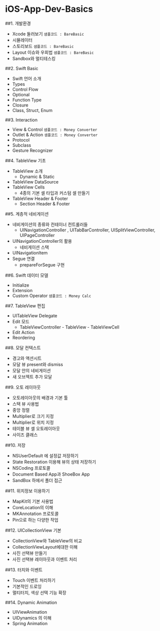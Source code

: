 # iOS-App-Dev-Basics

##1. 개발환경
* Xcode 둘러보기 `샘플코드 : BareBasic`
* 시뮬레이터
* 스토리보드 `샘플코드 : BareBasic`
* Layout 이슈와 우회법 `샘플코드 : BareBasic`
* Sandbox와 멀티테스킹

##2. Swift Basic
* Swift 언어 소개
* Types
* Control Flow
* Optional
* Function Type
* Closure
* Class, Struct, Enum

##3. Interaction
* View & Control `샘플코드 : Money Converter`
* Outlet & Action `샘플코드 : Money Converter`
* Protocol
* Subclass
* Gesture Recognizer

##4. TableView 기초
* TableView 소개
  * Dynamic & Static
* TableView DataSource
* TableView Cells
  * 4종의 기본 셀 타입과 커스텀 셀 만들기
* TableView Header & Footer
  * Section Header & Footer
  
##5. 계층적 네비게이션
* 네비게이션의 종류와 컨테이너 컨트롤러들
  * UINavigationController , UITabBarController, UISplitViewController, UIPageController
* UINavigationController의 활용
  * 네비게이션 스택
* UINavigationItem
* Segue 연결
  * prepareForSegue 구현
  
##6. Swift 데이터 모델
* Initialize
* Extension
* Custom Operator `샘플코드 : Money Calc`

##7. TableView 편집
* UITableView Delegate
* Edit 모드
  * TableViewController - TableView - TableViewCell
* Edit Action
* Reordering

##8. 모달 컨텍스트
* 경고와 액션시트
* 모달 뷰 present와 dismiss
* 모달 안의 네비게이션
* 새 오브젝트 추가 모달

##9. 오토 레이아웃
* 오토레이아웃의 배경과 기본 툴
* 스택 뷰 사용법
* 중앙 정렬
* Multiplier로 크기 지정
* Multiplier로 위치 지정
* 테이블 뷰 셀 오토레이아웃
* 사이즈 클래스

##10. 저장
* NSUserDefault 에 설정값 저장하기
* State Restoration 이용해 뷰의 상태 저장하기
* NSCoding 프로토콜
* Document Based App과 ShoeBox App
* SandBox 하에서 폴더 접근

##11. 위치정보 이용하기
* MapKit의 기본 사용법
* CoreLocation의 이해
* MKAnnotation 프로토콜
* Pin으로 하는 다양한 작업

##12. UICollectionView 기본
* CollectionView와 TableView의 비교
* CollectionViewLayout에대한 이해
* 사진 선택뷰 만들기
* 사진 선택뷰 레이아웃과 이벤트 처리

##13. 터치와 이벤트
* Touch 이벤트 처리하기
* 기본적인 드로잉
* 멀티터치, 색상 선택 기능 확장

##14. Dynamic Animation
* UIViewAnimation
* UIDynamics 의 이해
* Spring Animation
